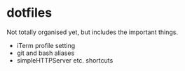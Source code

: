 # dotfiles

Not totally organised yet, but includes the important things.

* iTerm profile setting
* git and bash aliases
* simpleHTTPServer etc. shortcuts 
